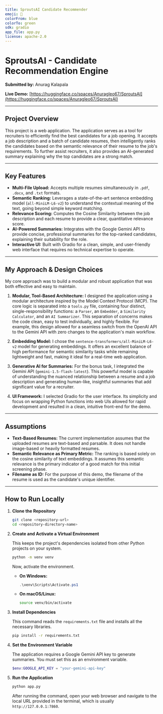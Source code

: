 ```yaml
---
title: SproutsAI Candidate Recommender
emoji: 🚀
colorFrom: blue
colorTo: green
sdk: gradio
app_file: app.py
license: apache-2.0
---
```


# SproutsAI - Candidate Recommendation Engine

**Submitted by:** Anurag Kalapala

**Live Demo:** [https://huggingface.co/spaces/Anuragleo67/SproutsAI](https://huggingface.co/spaces/Anuragleo67/SproutsAI)

---
## Project Overview

This project is a web application. The application serves as a tool for recruiters to efficiently find the best candidates for a job opening. It accepts a job description and a batch of candidate resumes, then intelligently ranks the candidates based on the semantic relevance of their resume to the job's requirements. To further assist recruiters, it also provides an AI-generated summary explaining why the top candidates are a strong match.

---
## Key Features

- **Multi-File Upload:** Accepts multiple resumes simultaneously in `.pdf`, `.docx`, and `.txt` formats.
- **Semantic Ranking:** Leverages a state-of-the-art sentence embedding model (`all-MiniLM-L6-v2`) to understand the contextual meaning of the text, going beyond simple keyword matching.
- **Relevance Scoring:** Computes the Cosine Similarity between the job description and each resume to provide a clear, quantitative relevance score.
- **AI-Powered Summaries:** Integrates with the Google Gemini API to provide concise, professional summaries for the top-ranked candidates, explaining their suitability for the role.
- **Interactive UI:** Built with Gradio for a clean, simple, and user-friendly web interface that requires no technical expertise to operate.

---
## My Approach & Design Choices

My core approach was to build a modular and robust application that was both effective and easy to maintain.

1.  **Modular, Tool-Based Architecture:** I designed the application using a modular architecture inspired by the Model Context Protocol (MCP). The core logic is separated into a `tools.py` file, containing four distinct, single-responsibility functions: a `Parser`, an `Embedder`, a `Similarity Calculator`, and an `AI Summarizer`. This separation of concerns makes the code clean, easy to test individually, and highly flexible. For example, this design allowed for a seamless switch from the OpenAI API to the Gemini API with zero changes to the application's main workflow.

2.  **Embedding Model:** I chose the `sentence-transformers/all-MiniLM-L6-v2` model for generating embeddings. It offers an excellent balance of high performance for semantic similarity tasks while remaining lightweight and fast, making it ideal for a real-time web application.

3.  **Generative AI for Summaries:** For the bonus task, I integrated the Gemini API (`gemini-1.5-flash-latest`). This powerful model is capable of understanding the nuanced relationship between a resume and a job description and generating human-like, insightful summaries that add significant value for a recruiter.

4.  **UI Framework:** I selected Gradio for the user interface. Its simplicity and focus on wrapping Python functions into web UIs allowed for rapid development and resulted in a clean, intuitive front-end for the demo.

---
## Assumptions

- **Text-Based Resumes:** The current implementation assumes that the uploaded resumes are text-based and parsable. It does not handle image-based or heavily formatted resumes.
- **Semantic Relevance as Primary Metric:** The ranking is based solely on the cosine similarity of text embeddings. It assumes this semantic relevance is the primary indicator of a good match for this initial screening phase.
- **Filename as ID:** For the purpose of this demo, the filename of the resume is used as the candidate's unique identifier.

---
## How to Run Locally

1.  **Clone the Repository**
    
    ```bash
    git clone <repository-url>
    cd <repository-directory-name>
    ```
    
2.  **Create and Activate a Virtual Environment**
    
    This keeps the project's dependencies isolated from other Python projects on your system.
    
    ```bash
    python -m venv venv
    ```
    
    Now, activate the environment.
    
    -   **On Windows:**
        
        ```powershell
        .\venv\Scripts\Activate.ps1
        ```
        
    -   **On macOS/Linux:**
        
        ```bash
        source venv/bin/activate
        ```
        
3.  **Install Dependencies**
    
    This command reads the `requirements.txt` file and installs all the necessary libraries.
    
    ```bash
    pip install -r requirements.txt
    ```
    
4.  **Set the Environment Variable**
    
    The application requires a Google Gemini API key to generate summaries. You must set this as an environment variable.
    
    ```powershell
    $env:GOOGLE_API_KEY = "your-gemini-api-key"
    ```
    
5.  **Run the Application**
    
    ```bash
    python app.py
    ```
    
    After running the command, open your web browser and navigate to the local URL provided in the terminal, which is usually `http://127.0.0.1:7860`.
